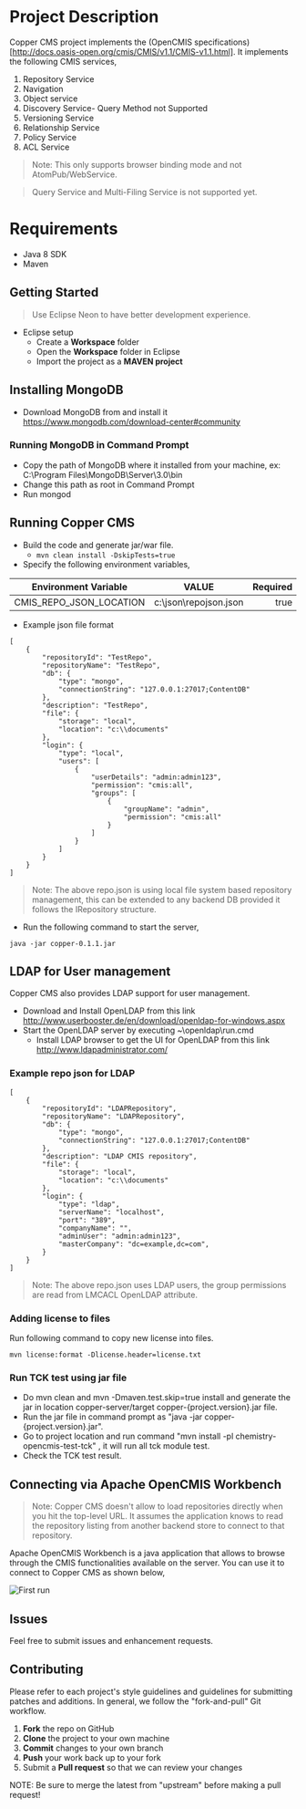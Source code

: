 # Project Description

Copper CMS project implements the (OpenCMIS specifications)[http://docs.oasis-open.org/cmis/CMIS/v1.1/CMIS-v1.1.html]. It implements the following CMIS services,

1. Repository Service
2. Navigation
3. Object service
4. Discovery Service- Query Method not Supported
5. Versioning Service
6. Relationship Service
7. Policy Service
8. ACL Service

> Note: This only supports browser binding mode and not AtomPub/WebService.

> Query Service and Multi-Filing Service is not supported yet.

# Requirements
* Java 8 SDK
* Maven

## Getting Started

> Use Eclipse Neon to have better development experience.

* Eclipse setup
   * Create a **Workspace** folder
   * Open the **Workspace** folder in Eclipse
   * Import the project as a **MAVEN project**

## Installing MongoDB 
* Download MongoDB from and  install it https://www.mongodb.com/download-center#community

### Running MongoDB in Command Prompt

* Copy the path of MongoDB where it installed from your machine, ex: C:\Program Files\MongoDB\Server\3.0\bin
* Change this path as root in Command Prompt
* Run mongod

## Running Copper CMS
* Build the code and generate jar/war file.
    * `mvn clean install -DskipTests=true`
* Specify the following environment variables,

| Environment Variable       | VALUE         | Required             |
| ------------- |:-------------:| -----:|
| CMIS_REPO_JSON_LOCATION      | c:\\json\\repojson.json | true |

* Example json file format
```
[
    {
        "repositoryId": "TestRepo",
        "repositoryName": "TestRepo",
        "db": {
            "type": "mongo",
            "connectionString": "127.0.0.1:27017;ContentDB"
        },
        "description": "TestRepo",
        "file": {
            "storage": "local",
            "location": "c:\\documents"
        },
        "login": {
            "type": "local",
            "users": [
                {
                    "userDetails": "admin:admin123",
                    "permission": "cmis:all",
                    "groups": [
                        {
                            "groupName": "admin",
                            "permission": "cmis:all"
                        }
                    ]
                }
            ]
        }
    }
]
```
> Note: The above repo.json is using local file system based repository management, this can be extended to any backend DB provided it follows the IRepository structure.

* Run the following command to start the server,

```
java -jar copper-0.1.1.jar
```

## LDAP for User management

Copper CMS also provides LDAP support for user management.

* Download and Install OpenLDAP from this link http://www.userbooster.de/en/download/openldap-for-windows.aspx 
* Start the OpenLDAP server by executing ~\openldap\run.cmd
    * Install LDAP browser to get the UI for OpenLDAP from this link http://www.ldapadministrator.com/

### Example repo json for LDAP

```
[
    {
        "repositoryId": "LDAPRepository",
        "repositoryName": "LDAPRepository",
        "db": {
            "type": "mongo",
            "connectionString": "127.0.0.1:27017;ContentDB"
        },
        "description": "LDAP CMIS repository",
        "file": {
            "storage": "local",
            "location": "c:\\documents"
        },
        "login": {
            "type": "ldap",
            "serverName": "localhost",
            "port": "389",
            "companyName": "",
            "adminUser": "admin:admin123",
            "masterCompany": "dc=example,dc=com",
        }
    }
]
```
> Note: The above repo.json uses LDAP users, the group permissions are read from LMCACL OpenLDAP attribute.

### Adding license to files

Run following command to copy new license into files.

```
mvn license:format -Dlicense.header=license.txt

```
### Run TCK test using jar file

* Do mvn clean and mvn -Dmaven.test.skip=true install and generate the jar in location copper-server/target copper-{project.version}.jar file.
* Run the jar file in command prompt as "java -jar copper-{project.version}.jar".
* Go to project location and run command "mvn install -pl chemistry-opencmis-test-tck" , it will run all tck module test.
* Check the TCK test result.

## Connecting via Apache OpenCMIS Workbench

> Note: Copper CMS doesn't allow to load repositories directly when you hit the top-level URL. It assumes the application knows to read the repository listing from another backend store to connect to that repository.

Apache OpenCMIS Workbench is a java application that allows to browse through the CMIS functionalities available on the server. You can use it to connect to Copper CMS as shown below,

![First run](docs/img/first_run.gif "First Run")


Issues
------

Feel free to submit issues and enhancement requests.

Contributing
------------

Please refer to each project's style guidelines and guidelines for submitting patches and additions. In general, we follow the "fork-and-pull" Git workflow.

 1. **Fork** the repo on GitHub
 2. **Clone** the project to your own machine
 3. **Commit** changes to your own branch
 4. **Push** your work back up to your fork
 5. Submit a **Pull request** so that we can review your changes

NOTE: Be sure to merge the latest from "upstream" before making a pull request!